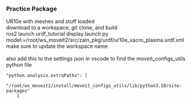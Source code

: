 ### Practice Package <br>

UR10e with meshes and stuff loaded <br>
download to a workspace, git clone, and build <br>
ros2 launch urdf_tutorial display.launch.py model:=/root/ws_moveit2/src/zain_pkg/urdf/ur10e_xacro_plasma.urdf.xml 
make sure to update the workspace name <br>
<br>
also add this to the settings json in vscode to find the moveit_configs_utils python file

```
"python.analysis.extraPaths": [
        "/root/ws_moveit2/install/moveit_configs_utils/lib/python3.10/site-packages"
    ]
```
